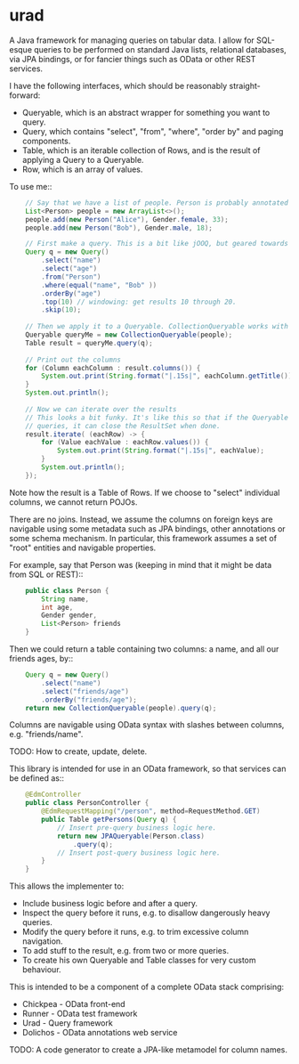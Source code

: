 # urad

A Java framework for managing queries on tabular data. I allow for SQL-esque queries to be performed on
standard Java lists, relational databases, via JPA bindings, or for fancier things such as OData or other
REST services.

I have the following interfaces, which should be reasonably straight-forward:

* Queryable, which is an abstract wrapper for something you want to query.
* Query, which contains "select", "from", "where", "order by" and paging components.
* Table, which is an iterable collection of Rows, and is the result of applying a Query to a Queryable.
* Row, which is an array of values.

To use me::


```java
    // Say that we have a list of people. Person is probably annotated with JPA.
    List<Person> people = new ArrayList<>();
    people.add(new Person("Alice"), Gender.female, 33);
    people.add(new Person("Bob"), Gender.male, 18);

    // First make a query. This is a bit like jOOQ, but geared towards OData.
    Query q = new Query()
        .select("name")
        .select("age")
        .from("Person")
        .where(equal("name", "Bob" ))
        .orderBy("age") 
        .top(10) // windowing: get results 10 through 20.
        .skip(10);
        
    // Then we apply it to a Queryable. CollectionQueryable works with any Java collection.
    Queryable queryMe = new CollectionQueryable(people);
    Table result = queryMe.query(q);
    
    // Print out the columns
    for (Column eachColumn : result.columns()) {
        System.out.print(String.format("|.15s|", eachColumn.getTitle()));
    }
    System.out.println(); 
    
    // Now we can iterate over the results
    // This looks a bit funky. It's like this so that if the Queryable is based on SQL 
    // queries, it can close the ResultSet when done.
    result.iterate( (eachRow) -> {
        for (Value eachValue : eachRow.values()) {
            System.out.print(String.format("|.15s|", eachValue);
        }
        System.out.println();
    });
```

Note how the result is a Table of Rows. If we choose to "select" individual columns, we cannot return
POJOs.

There are no joins. Instead, we assume the columns on foreign keys are navigable using some metadata such as JPA 
bindings, other annotations or some schema mechanism. In particular, this framework assumes a 
set of "root" entities and navigable properties.

For example, say that Person was (keeping in mind that it might be data from SQL or REST)::

```java
    public class Person {
        String name,
        int age,
        Gender gender,
        List<Person> friends
    }

```
   
Then we could return a table containing two columns: a name, and all our friends ages, by::

```java
    Query q = new Query()
        .select("name")
        .select("friends/age") 
        .orderBy("friends/age");
    return new CollectionQueryable(people).query(q);
```

Columns are navigable using OData syntax with slashes between columns, e.g. "friends/name".

TODO: How to create, update, delete.

This library is intended for use in an OData framework, so that services can be defined as::

``` java
    @EdmController
    public class PersonController {
        @EdmRequestMapping("/person", method=RequestMethod.GET)
        public Table getPersons(Query q) {
            // Insert pre-query business logic here.
            return new JPAQueryable(Person.class)
                .query(q);
            // Insert post-query business logic here.
        }
    }
```
       
This allows the implementer to:

* Include business logic before and after a query.
* Inspect the query before it runs, e.g. to disallow dangerously heavy queries. 
* Modify the query before it runs, e.g. to trim excessive column navigation.
* To add stuff to the result, e.g. from two or more queries.
* To create his own Queryable and Table classes for very custom behaviour.

This is intended to be a component of a complete OData stack comprising:

* Chickpea - OData front-end              
* Runner - OData test framework
* Urad - Query framework
* Dolichos - OData annotations web service

TODO: A code generator to create a JPA-like metamodel for column names.
